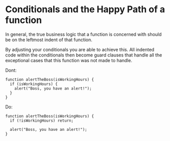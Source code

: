 # Conditionals and the Happy Path of a function

In general, the true business logic that a function is concerned with should be on the leftmost indent of that function.

By adjusting your conditionals you are able to achieve this. All indented code within the conditionals then become guard clauses that handle all the exceptional cases that this function was not made to handle.


Dont:
```
function alertTheBoss(isWorkingHours) {
  if (isWorkingHours) {
    alert("Boss, you have an alert!");
  }
}
```

Do:
```
function alertTheBoss(isWorkingHours) {
  if (!isWorkingHours) return;

  alert("Boss, you have an alert!");
}
```

